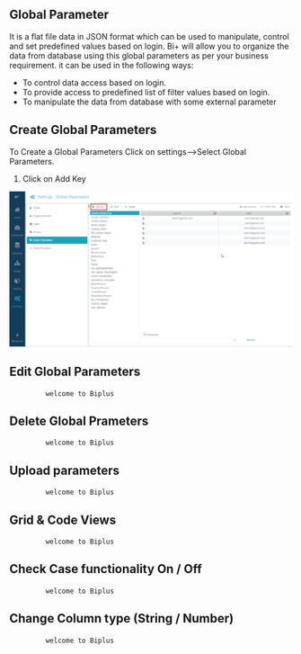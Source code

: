 ## Global Parameter 

It is a flat file data in JSON format which can be used to manipulate, control and set predefined values based on login.
Bi+ will allow you to organize the data from database using this global parameters as per your business requirement. it can be used in the following ways:

- To control data access based on login.
- To provide access to predefined list of filter values based on login.
- To manipulate the data from database with some external parameter
## Create  Global Parameters

To Create a Global Parameters Click on settings-->Select Global Parameters.
1. Click on Add Key

![enter image description here](https://raw.githubusercontent.com/sv18042016/fp1/eb08bee2614e37797672ab46bd201d2f6211d09b/images/global+para.png)

## Edit Global Parameters

             welcome to Biplus

## Delete Global Prameters

             welcome to Biplus

## Upload parameters

             welcome to Biplus

## Grid & Code Views

             welcome to Biplus

## Check Case functionality On / Off

             welcome to Biplus

## Change Column type (String / Number)

             welcome to Biplus

<!--stackedit_data:
eyJoaXN0b3J5IjpbLTk4OTk0MjQ1N119
-->
